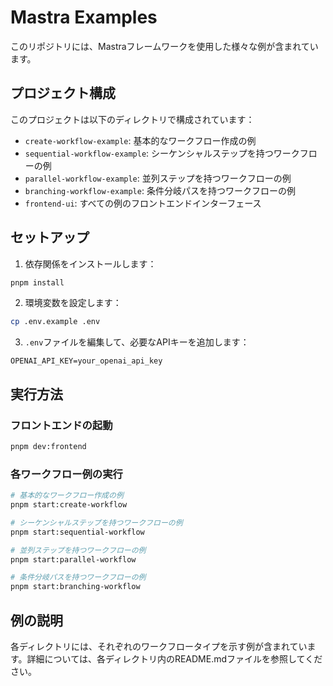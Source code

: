 # Mastra Examples

このリポジトリには、Mastraフレームワークを使用した様々な例が含まれています。

## プロジェクト構成

このプロジェクトは以下のディレクトリで構成されています：

- `create-workflow-example`: 基本的なワークフロー作成の例
- `sequential-workflow-example`: シーケンシャルステップを持つワークフローの例
- `parallel-workflow-example`: 並列ステップを持つワークフローの例
- `branching-workflow-example`: 条件分岐パスを持つワークフローの例
- `frontend-ui`: すべての例のフロントエンドインターフェース

## セットアップ

1. 依存関係をインストールします：

```bash
pnpm install
```

2. 環境変数を設定します：

```bash
cp .env.example .env
```

3. `.env`ファイルを編集して、必要なAPIキーを追加します：

```
OPENAI_API_KEY=your_openai_api_key
```

## 実行方法

### フロントエンドの起動

```bash
pnpm dev:frontend
```

### 各ワークフロー例の実行

```bash
# 基本的なワークフロー作成の例
pnpm start:create-workflow

# シーケンシャルステップを持つワークフローの例
pnpm start:sequential-workflow

# 並列ステップを持つワークフローの例
pnpm start:parallel-workflow

# 条件分岐パスを持つワークフローの例
pnpm start:branching-workflow
```

## 例の説明

各ディレクトリには、それぞれのワークフロータイプを示す例が含まれています。詳細については、各ディレクトリ内のREADME.mdファイルを参照してください。
